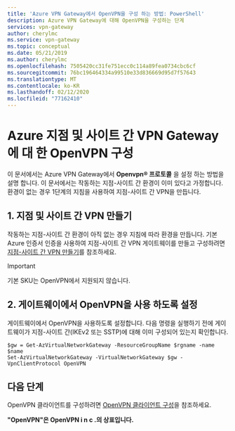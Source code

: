 ```yaml
---
title: 'Azure VPN Gateway에서 OpenVPN을 구성 하는 방법: PowerShell'
description: Azure VPN Gateway에 대해 OpenVPN을 구성하는 단계
services: vpn-gateway
author: cherylmc
ms.service: vpn-gateway
ms.topic: conceptual
ms.date: 05/21/2019
ms.author: cherylmc
ms.openlocfilehash: 7505420cc31fe751ecc0c114a89fea0734cbc6cf
ms.sourcegitcommit: 76bc196464334a99510e33d836669d95d7f57643
ms.translationtype: MT
ms.contentlocale: ko-KR
ms.lasthandoff: 02/12/2020
ms.locfileid: "77162410"
---
```

# <a name="configure-openvpn-for-azure-point-to-site-vpn-gateway"></a>Azure 지점 및 사이트 간 VPN Gateway에 대 한 OpenVPN 구성

이 문서에서는 Azure VPN Gateway에서 **Openvpn® 프로토콜** 을 설정 하는 방법을 설명 합니다. 이 문서에서는 작동하는 지점-사이트 간 환경이 이미 있다고 가정합니다. 환경이 없는 경우 1단계의 지침을 사용하여 지점-사이트 간 VPN을 만듭니다.



## <a name="vnet"></a>1. 지점 및 사이트 간 VPN 만들기

작동하는 지점-사이트 간 환경이 아직 없는 경우 지침에 따라 환경을 만듭니다. 기본 Azure 인증서 인증을 사용하여 지점-사이트 간 VPN 게이트웨이를 만들고 구성하려면 [지점-사이트 간 VPN 만들기](vpn-gateway-howto-point-to-site-resource-manager-portal.md)를 참조하세요. 

> [!IMPORTANT]
> 기본 SKU는 OpenVPN에서 지원되지 않습니다.

## <a name="enable"></a>2. 게이트웨이에서 OpenVPN을 사용 하도록 설정

게이트웨이에서 OpenVPN을 사용하도록 설정합니다. 다음 명령을 실행하기 전에 게이트웨이가 지점-사이트 간(IKEv2 또는 SSTP)에 대해 이미 구성되어 있는지 확인합니다.

```azurepowershell-interactive
$gw = Get-AzVirtualNetworkGateway -ResourceGroupName $rgname -name $name
Set-AzVirtualNetworkGateway -VirtualNetworkGateway $gw -VpnClientProtocol OpenVPN
```

## <a name="next-steps"></a>다음 단계

OpenVPN 클라이언트를 구성하려면 [OpenVPN 클라이언트 구성](vpn-gateway-howto-openvpn-clients.md)을 참조하세요.

**"OpenVPN"은 OpenVPN i n c .의 상표입니다.**
